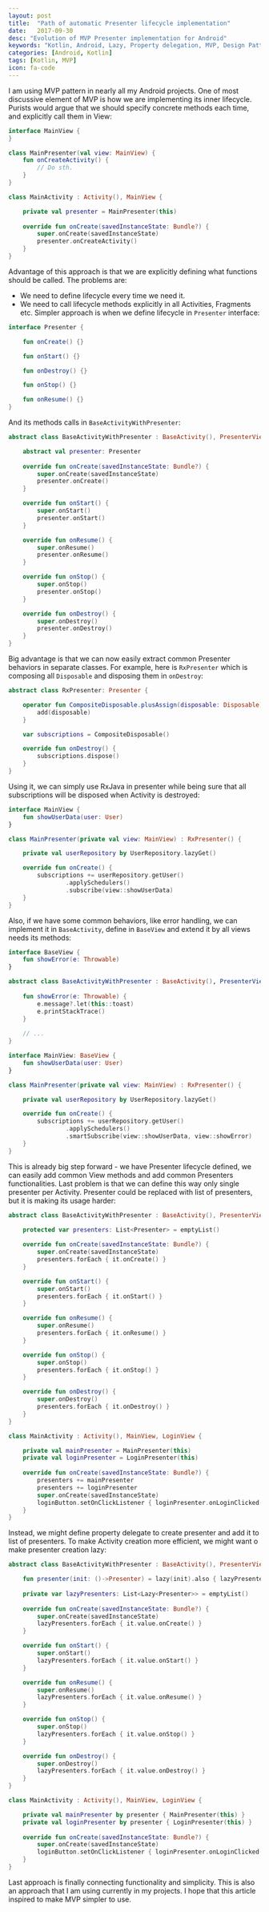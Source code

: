 ```yaml
---
layout: post
title:  "Path of automatic Presenter lifecycle implementation"
date:   2017-09-30
desc: "Evolution of MVP Presenter implementation for Android"
keywords: "Kotlin, Android, Lazy, Property delegation, MVP, Design Patterns, Presenter, View"
categories: [Android, Kotlin]
tags: [Kotlin, MVP]
icon: fa-code
---
```


I am using MVP pattern in nearly all my Android projects. One of most discussive element of MVP is how we are implementing
its inner lifecycle. Purists would argue that we should specify concrete methods each time, 
and explicitly call them in View:

```kotlin
interface MainView {
}

class MainPresenter(val view: MainView) {
    fun onCreateActivity() {
        // Do sth.
    }
}

class MainActivity : Activity(), MainView {

    private val presenter = MainPresenter(this)
    
    override fun onCreate(savedInstanceState: Bundle?) {
        super.onCreate(savedInstanceState)
        presenter.onCreateActivity()
    }
}
```

Advantage of this approach is that we are explicitly defining what functions should be called. The problems are:
 * We need to define lifecycle every time we need it.
 * We need to call lifecycle methods explicitly in all Activities, Fragments etc.
Simpler approach is when we define lifecycle in `Presenter` interface:

```kotlin
interface Presenter {

    fun onCreate() {}

    fun onStart() {}

    fun onDestroy() {}

    fun onStop() {}

    fun onResume() {}
}
```

And its methods calls in `BaseActivityWithPresenter`:

```kotlin
abstract class BaseActivityWithPresenter : BaseActivity(), PresenterView {

    abstract val presenter: Presenter
    
    override fun onCreate(savedInstanceState: Bundle?) {
        super.onCreate(savedInstanceState)
        presenter.onCreate()
    }

    override fun onStart() {
        super.onStart()
        presenter.onStart()
    }

    override fun onResume() {
        super.onResume()
        presenter.onResume()
    }

    override fun onStop() {
        super.onStop()
        presenter.onStop()
    }

    override fun onDestroy() {
        super.onDestroy()
        presenter.onDestroy()
    }
}
```

Big advantage is that we can now easily extract common Presenter behaviors in separate classes. For example, here is 
`RxPresenter` which is composing all `Disposable` and disposing them in `onDestroy`:

```kotlin
abstract class RxPresenter: Presenter {

    operator fun CompositeDisposable.plusAssign(disposable: Disposable) {
        add(disposable)
    }

    var subscriptions = CompositeDisposable()

    override fun onDestroy() {
        subscriptions.dispose()
    }
}
```

Using it, we can simply use RxJava in presenter while being sure that all subscriptions will be disposed when Activity is destroyed:

```kotlin
interface MainView {
    fun showUserData(user: User)
}

class MainPresenter(private val view: MainView) : RxPresenter() {

    private val userRepository by UserRepository.lazyGet()

    override fun onCreate() {
        subscriptions += userRepository.getUser()
                .applySchedulers()
                .subscribe(view::showUserData)
    }
}
```

Also, if we have some common behaviors, like error handling, we can implement it in `BaseActivity`, define in `BaseView` and extend it by all views needs its methods:

```kotlin
interface BaseView {
    fun showError(e: Throwable)
}

abstract class BaseActivityWithPresenter : BaseActivity(), PresenterView {
    
    fun showError(e: Throwable) {
        e.message?.let(this::toast)
        e.printStackTrace()
    }
    
    // ...
}

interface MainView: BaseView {
    fun showUserData(user: User)
}

class MainPresenter(private val view: MainView) : RxPresenter() {

    private val userRepository by UserRepository.lazyGet()

    override fun onCreate() {
        subscriptions += userRepository.getUser()
                .applySchedulers()
                .smartSubscribe(view::showUserData, view::showError)
    }
}
```

This is already big step forward - we have Presenter lifecycle defined, we can easily add common View methods and add 
common Presenters functionalities. Last problem is that we can define this way only single presenter per Activity. 
Presenter could be replaced with list of presenters, but it is making its usage harder:

```kotlin
abstract class BaseActivityWithPresenter : BaseActivity(), PresenterView {

    protected var presenters: List<Presenter> = emptyList()
    
    override fun onCreate(savedInstanceState: Bundle?) {
        super.onCreate(savedInstanceState)
        presenters.forEach { it.onCreate() }
    }

    override fun onStart() {
        super.onStart()
        presenters.forEach { it.onStart() }
    }

    override fun onResume() {
        super.onResume()
        presenters.forEach { it.onResume() }
    }

    override fun onStop() {
        super.onStop()
        presenters.forEach { it.onStop() }
    }

    override fun onDestroy() {
        super.onDestroy()
        presenters.forEach { it.onDestroy() }
    }
}

class MainActivity : Activity(), MainView, LoginView {

    private val mainPresenter = MainPresenter(this)
    private val loginPresenter = LoginPresenter(this)
    
    override fun onCreate(savedInstanceState: Bundle?) {
        presenters += mainPresenter
        presenters += loginPresenter
        super.onCreate(savedInstanceState)
        loginButton.setOnClickListener { loginPresenter.onLoginClicked() }
    }
}
```

Instead, we might define property delegate to create presenter and add it to list of presenters. To make Activity 
creation more efficient, we might want o make presenter creation lazy:

```kotlin
abstract class BaseActivityWithPresenter : BaseActivity(), PresenterView {

    fun presenter(init: ()->Presenter) = lazy(init).also { lazyPresenters += it }
    
    private var lazyPresenters: List<Lazy<Presenter>> = emptyList()
    
    override fun onCreate(savedInstanceState: Bundle?) {
        super.onCreate(savedInstanceState)
        lazyPresenters.forEach { it.value.onCreate() }
    }

    override fun onStart() {
        super.onStart()
        lazyPresenters.forEach { it.value.onStart() }
    }

    override fun onResume() {
        super.onResume()
        lazyPresenters.forEach { it.value.onResume() }
    }

    override fun onStop() {
        super.onStop()
        lazyPresenters.forEach { it.value.onStop() }
    }

    override fun onDestroy() {
        super.onDestroy()
        lazyPresenters.forEach { it.value.onDestroy() }
    }
}

class MainActivity : Activity(), MainView, LoginView {

    private val mainPresenter by presenter { MainPresenter(this) }
    private val loginPresenter by presenter { LoginPresenter(this) }
        
    override fun onCreate(savedInstanceState: Bundle?) {
        super.onCreate(savedInstanceState)
        loginButton.setOnClickListener { loginPresenter.onLoginClicked() }
    }
}
```

Last approach is finally connecting functionality and simplicity. This is also an approach that I am using currently in
my projects. I hope that this article inspired to make MVP simpler to use. 